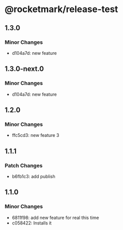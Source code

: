 # @rocketmark/release-test

## 1.3.0

### Minor Changes

- d104a7d: new feature

## 1.3.0-next.0

### Minor Changes

- d104a7d: new feature

## 1.2.0

### Minor Changes

- ffc5cd3: new feature 3

## 1.1.1

### Patch Changes

- b6fb1c3: add publish

## 1.1.0

### Minor Changes

- 6811f98: add new feature for real this time
- c058422: Installs it
